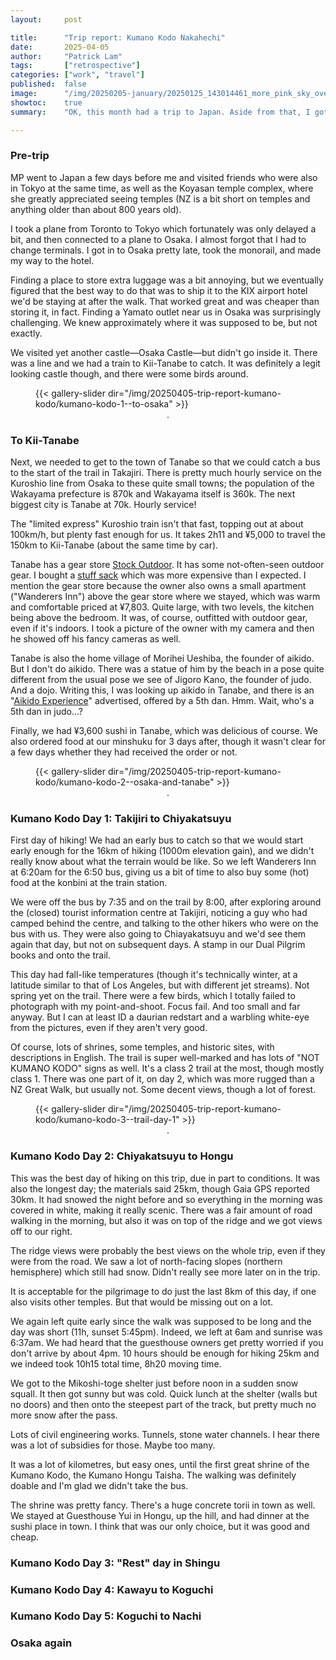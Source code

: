 ```yaml
---
layout:     post

title:      "Trip report: Kumano Kodo Nakahechi"
date:       2025-04-05
author:     "Patrick Lam"
tags:       ["retrospective"]
categories: ["work", "travel"]
published:  false
image:      "/img/20250205-january/20250125_143014461_more_pink_sky_over_fieldhouse_v1.avif"
showtoc:    true
summary:    "OK, this month had a trip to Japan. Aside from that, I got to Toronto once, and to Kingston just at the end of the month. February is a short month, though."

---
```

### Pre-trip

MP went to Japan a few days before me and visited friends who were
also in Tokyo at the same time, as well as the Koyasan temple complex,
where she greatly appreciated seeing temples (NZ is a bit short on
temples and anything older than about 800 years old).

I took a plane from Toronto to Tokyo which fortunately was only delayed a bit, and then connected
to a plane to Osaka. I almost forgot that I had to change terminals. I got in to Osaka pretty late,
took the monorail, and made my way to the hotel.

Finding a place to store extra luggage was a bit annoying, but we eventually figured that the best way to do
that was to ship it to the KIX airport hotel we'd be staying at after the walk. That worked great and was
cheaper than storing it, in fact. Finding a Yamato outlet near us in Osaka was surprisingly challenging.
We knew approximately where it was supposed to be, but not exactly.

We visited yet another castle&mdash;Osaka Castle&mdash;but didn't go
inside it.  There was a line and we had a train to Kii-Tanabe to
catch. It was definitely a legit looking castle though, and there were
some birds around.

<figure>
{{< gallery-slider dir="/img/20250405-trip-report-kumano-kodo/kumano-kodo-1--to-osaka" >}}
<figcaption style="text-align:center">.</figcaption>
</figure>

### To Kii-Tanabe

Next, we needed to get to the town of Tanabe so that we could catch a
bus to the start of the trail in Takajiri.  There is pretty much
hourly service on the Kuroshio line from Osaka to these quite small
towns; the population of the Wakayama prefecture is 870k and Wakayama
itself is 360k. The next biggest city is Tanabe at 70k. Hourly
service!

The "limited express" Kuroshio train isn't that fast, topping out at
about 100km/h, but plenty fast enough for us.  It takes 2h11 and ¥5,000 to
travel the 150km to Kii-Tanabe (about the same time by car).

Tanabe has a gear store [Stock Outdoor](https://www.byload.jp/). It
has some not-often-seen outdoor gear.  I bought a [stuff
sack](https://www.byload.jp/items/94618904) which was more expensive
than I expected.  I mention the gear store because the owner also owns
a small apartment ("Wanderers Inn") above the gear store where we
stayed, which was warm and comfortable priced at ¥7,803. Quite large, with two levels,
the kitchen being above the bedroom.  It was, of course, outfitted
with outdoor gear, even if it's indoors. I took a picture of the owner
with my camera and then he showed off his fancy cameras as well.

Tanabe is also the home village of Morihei Ueshiba, the founder of
aikido. But I don't do aikido.  There was a statue of him by the beach
in a pose quite different from the usual pose we see of Jigoro Kano,
the founder of judo. And a dojo. Writing this, I was looking up aikido
in Tanabe, and there is an "[Aikido
Experience](https://www.kumano-travel.com/en/tours-activities/aikido-experience/3567)"
advertised, offered by a 5th dan. Hmm. Wait, who's a 5th dan in judo...?

Finally, we had ¥3,600 sushi in Tanabe, which was delicious of course. We also ordered food
at our minshuku for 3 days after, though it wasn't clear for a few days whether they had
received the order or not.

<figure>
{{< gallery-slider dir="/img/20250405-trip-report-kumano-kodo/kumano-kodo-2--osaka-and-tanabe" >}}
<figcaption style="text-align:center">.</figcaption>
</figure>

### Kumano Kodo Day 1: Takijiri to Chiyakatsuyu

First day of hiking! We had an early bus to catch so that we would start early enough for the 16km
of hiking (1000m elevation gain), and we didn't really know about what the terrain would be like.
So we left Wanderers Inn at 6:20am for the 6:50 bus, giving us a bit of time to also buy
some (hot) food at the konbini at the train station.

We were off the bus by 7:35 and on the trail by 8:00, after exploring around the (closed)
tourist information centre at Takijiri, noticing a guy who had camped behind the centre,
and talking to the other hikers who were on the bus with us. They were also going to
Chiayakatsuyu and we'd see them again that day, but not on subsequent days. A stamp in our
Dual Pilgrim books and onto the trail.

This day had fall-like temperatures (though it's technically winter,
at a latitude similar to that of Los Angeles, but with different jet
streams). Not spring yet on the trail.  There were a few birds, which
I totally failed to photograph with my point-and-shoot. Focus fail.
And too small and far anyway. But I can at least ID a daurian redstart
and a warbling white-eye from the pictures, even if they aren't very good.

Of course, lots of shrines, some temples, and historic sites, with
descriptions in English.  The trail is super well-marked and has lots
of "NOT KUMANO KODO" signs as well. It's a class 2 trail at the most,
though mostly class 1. There was one part of it, on day 2, which was
more rugged than a NZ Great Walk, but usually not. Some decent views,
though a lot of forest.

<figure>
{{< gallery-slider dir="/img/20250405-trip-report-kumano-kodo/kumano-kodo-3--trail-day-1" >}}
<figcaption style="text-align:center">.</figcaption>
</figure>

### Kumano Kodo Day 2: Chiyakatsuyu to Hongu

This was the best day of hiking on this trip, due in part to
conditions. It was also the longest day; the materials said 25km,
though Gaia GPS reported 30km.  It had snowed the night before and so
everything in the morning was covered in white, making it really
scenic.  There was a fair amount of road walking in the morning, but
also it was on top of the ridge and we got views off to our right.

The ridge views were probably the best views on the whole trip, even
if they were from the road. We saw a lot of north-facing slopes
(northern hemisphere) which still had snow. Didn't really see more
later on in the trip.

It is acceptable for the pilgrimage to do just the last 8km of this
day, if one also visits other temples.  But that would be missing out
on a lot.

We again left quite early since the walk was supposed to be long and
the day was short (11h, sunset 5:45pm). Indeed, we left at 6am and
sunrise was 6:37am. We had heard that the guesthouse owners get pretty
worried if you don't arrive by about 4pm.  10 hours should be enough
for hiking 25km and we indeed took 10h15 total time, 8h20 moving time.

We got to the Mikoshi-toge shelter just before noon in a sudden snow
squall. It then got sunny but was cold. Quick lunch at the shelter
(walls but no doors) and then onto the steepest part of the track, but
pretty much no more snow after the pass.

Lots of civil engineering works. Tunnels, stone water channels. I hear
there was a lot of subsidies for those. Maybe too many.

It was a lot of kilometres, but easy ones, until the first great
shrine of the Kumano Kodo, the Kumano Hongu Taisha. The walking was
definitely doable and I'm glad we didn't take the bus.

The shrine was pretty fancy. There's a huge concrete torii in town as
well.  We stayed at Guesthouse Yui in Hongu, up the hill, and had
dinner at the sushi place in town. I think that was our only choice,
but it was good and cheap.

### Kumano Kodo Day 3: "Rest" day in Shingu

### Kumano Kodo Day 4: Kawayu to Koguchi

### Kumano Kodo Day 5: Koguchi to Nachi

### Osaka again
